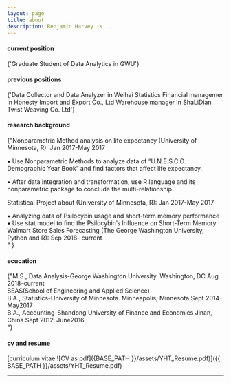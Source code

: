 ```yaml
---
layout: page
title: about
description: Benjamin Harvey is...
---
```


#### <a name="currentposition"></a>current position
{'Graduate Student of Data Analytics in GWU'}


#### <a name="previousposition"></a>previous positions
{'Data Collector and Data Analyzer in Weihai Statistics
 Financial managemer in Honesty Import and Export Co., Ltd
 Warehouse manager in ShaLiDian Twist Weaving Co. Ltd'}


#### <a name="researchbackground"></a>research background
{"Nonparametric Method analysis on life expectancy (University of Minnesota, R):            Jan 2017-May 2017 

•	Use Nonparametric Methods to analyze data of “U.N.E.S.C.O. Demographic Year Book” and find factors that affect life expectancy.

•	After data integration and transformation, use R language and its nonparametric package to conclude the multi-relationship.

Statistical Project about (University of Minnesota, R):                                     Jan 2017-May 2017 

•	Analyzing data of Psilocybin usage and short-term memory performance     
•	Use stat model to find the Psilocybin’s Influence on Short-Term Memory.          
Walmart Store Sales Forecasting (The George Washington University, Python and R):             Sep 2018- current   
"
}


#### <a name="education"></a>ecucation
{"M.S., Data Analysis-George Washington University. Washington, DC            Aug 2018–current  
         SEAS(School of Engineering and Applied Science)  
B.A., Statistics-University of Minnesota. Minneapolis, Minnesota             Sept 2014–May2017  
B.A., Accounting-Shandong University of Finance and Economics Jinan, China  Sept 2012–June2016                             
"}


#### <a name="cvandresume"></a>cv and resume
[curriculum vitae ![CV as pdf]({BASE_PATH }}/assets/YHT_Resume.pdf)]({{ BASE_PATH }}/assets/YHT_Resume.pdf)

---



